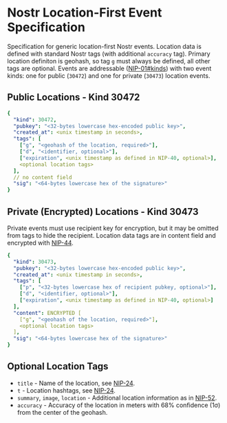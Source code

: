 # Nostr Location-First Event Specification

Specification for generic location-first Nostr events. Location data is defined with standard Nostr tags (with additional `accuracy` tag). Primary location definiton is geohash, so tag `g` must always be defined, all other tags are optional.
Events are addressable ([NIP-01#kinds](https://github.com/nostr-protocol/nips/blob/master/01.md#kinds)) with two event kinds: one for public (`30472`) and one for private (`30473`) location events.

## Public Locations - Kind 30472

```yaml
{
  "kind": 30472,
  "pubkey": "<32-bytes lowercase hex-encoded public key>",
  "created_at": <unix timestamp in seconds>,
  "tags": [
    ["g", "<geohash of the location, required>"],
    ["d", "<identifier, optional>"],
    ["expiration", <unix timestamp as defined in NIP-40, optional>],
    <optional location tags>
  ],
  // no content field
  "sig": "<64-bytes lowercase hex of the signature>"
}
```

## Private (Encrypted) Locations - Kind 30473

Private events must use recipient key for encryption, but it may be omitted from tags to hide the recipient. Location data tags are in content field and encrypted with [NIP-44](https://github.com/nostr-protocol/nips/blob/master/44.md).

```yaml
{
  "kind": 30473,
  "pubkey": "<32-bytes lowercase hex-encoded public key>",
  "created_at": <unix timestamp in seconds>,
  "tags": [
    ["p", "<32-bytes lowercase hex of recipient pubkey, optional>"],
    ["d", "<identifier, optional>"],
    ["expiration", <unix timestamp as defined in NIP-40, optional>]
  ],
  "content": ENCRYPTED [
    ["g", "<geohash of the location, required>"],
    <optional location tags>
  ],
  "sig": "<64-bytes lowercase hex of the signature>"
}
```

## Optional Location Tags
- `title` - Name of the location, see [NIP-24](https://github.com/nostr-protocol/nips/blob/master/24.md).
- `t` - Location hashtags, see [NIP-24](https://github.com/nostr-protocol/nips/blob/master/24.md).
- `summary`, `image`, `location` - Additional location information as in [NIP-52](https://github.com/nostr-protocol/nips/blob/master/52.md).
- `accuracy` - Accuracy of the location in meters with 68% confidence (1σ) from the center of the geohash.
